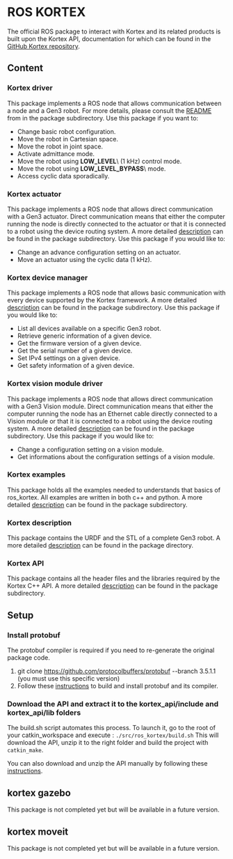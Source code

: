 # ROS KORTEX
The official ROS package to interact with Kortex and its related products is built upon the Kortex API, documentation for which can be found in the [GitHub Kortex repository](https://github.com/Kinovarobotics/kortex).

## Content
### Kortex driver
This package implements a ROS node that allows communication between a node and a Gen3 robot. For more details, please consult the [README](kortex_driver/readme.md) from in the package subdirectory. Use this package if you want to:

* Change basic robot configuration.
* Move the robot in Cartesian space.
* Move the robot in joint space.
* Activate admittance mode.
* Move the robot using **LOW\_LEVEL**\ (1 kHz\) control mode.
* Move the robot using **LOW\_LEVEL\_BYPASS**\ mode.
* Access cyclic data sporadically.


### Kortex actuator
This package implements a ROS node that allows direct communication with a Gen3 actuator. Direct communication means that either the computer running the node is directly connected to the actuator or that it is connected to a robot using the device routing system. A more detailed [description](kortex_actuator_driver/readme.md) can be found in the package subdirectory. Use this package if you would like to:

* Change an advance configuration setting on an actuator.
* Move an actuator using the cyclic data (1 kHz).

### Kortex device manager
This package implements a ROS node that allows basic communication with every device supported by the Kortex framework. A more detailed [description](kortex_device_manager/readme.md) can be found in the package subdirectory. Use this package if you would like to:

* List all devices available on a specific Gen3 robot.
* Retrieve generic information of a given device.
* Get the firmware version of a given device.
* Get the serial number of a given device.
* Set IPv4 settings on a given device.
* Get safety information of a given device.

### Kortex vision module driver
This package implements a ROS node that allows direct communication with a Gen3 Vision module. Direct communication means that either the computer running the node has an Ethernet cable directly connected to a Vision module or that it is connected to a robot using the device routing system. A more detailed [description](kortex_vision_config_driver/readme.md) can be found in the package subdirectory. Use this package if you would like to:

* Change a configuration setting on a vision module.
* Get informations about the configuration settings of a vision module.

### Kortex examples
This package holds all the examples needed to understands that basics of ros_kortex. All examples are written in both c++ and python. A more detailed [description](kortex_examples/readme.md) can be found in the package subdirectory.

### Kortex description
This package contains the URDF and the STL of a complete Gen3 robot. A more detailed [description](kortex_description/readme.md) can be found in the package directory.

### Kortex API
This package contains all the header files and the libraries required by the Kortex C++ API. A more detailed [description](kortex_api/readme.md) can be found in the package subdirectory.

## Setup
### Install protobuf
The protobuf compiler is required if you need to re-generate the original package code.

1. git clone https://github.com/protocolbuffers/protobuf --branch 3.5.1.1   (you must use this specific version)
2. Follow these [instructions](https://github.com/protocolbuffers/protobuf/blob/master/src/README.md) to build and install protobuf and its compiler. 

### Download the API and extract it to the kortex_api/include and kortex_api/lib folders
The build.sh script automates this process. To launch it, go to the root of your catkin_workspace and execute :
```./src/ros_kortex/build.sh```
This will download the API, unzip it to the right folder and build the project with ```catkin_make```.

You can also download and unzip the API manually by following these [instructions](kortex_api/readme.md).

## kortex gazebo
This package is not completed yet but will be available in a future version.

## kortex moveit
This package is not completed yet but will be available in a future version.
